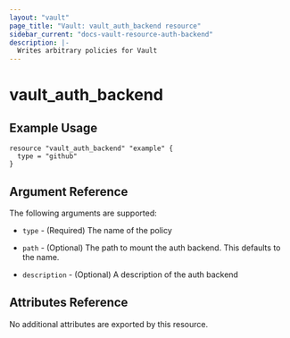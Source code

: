 ```yaml
---
layout: "vault"
page_title: "Vault: vault_auth_backend resource"
sidebar_current: "docs-vault-resource-auth-backend"
description: |-
  Writes arbitrary policies for Vault
---
```


# vault\_auth\_backend


## Example Usage

```hcl
resource "vault_auth_backend" "example" {
  type = "github"
}
```

## Argument Reference

The following arguments are supported:

* `type` - (Required) The name of the policy

* `path` - (Optional) The path to mount the auth backend. This defaults to the name.

* `description` - (Optional) A description of the auth backend

## Attributes Reference

No additional attributes are exported by this resource.
